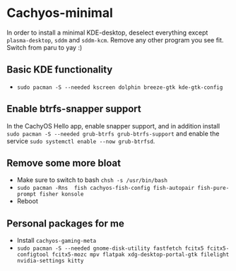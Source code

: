 # Cachyos-minimal
In order to install a minimal KDE-desktop, deselect everything except `plasma-desktop`, `sddm` and `sddm-kcm`. Remove any other program you see fit. Switch from paru to yay :)

## Basic KDE functionality
- `sudo pacman -S --needed kscreen dolphin breeze-gtk kde-gtk-config`

## Enable btrfs-snapper support
In the CachyOS Hello app, enable snapper support, and in addition install `sudo pacman -S --needed grub-btrfs grub-btrfs-support` and enable the service `sudo systemctl enable --now grub-btrfsd`.

## Remove some more bloat
- Make sure to switch to bash `chsh -s /usr/bin/bash`
- `sudo pacman -Rns  fish cachyos-fish-config fish-autopair fish-pure-prompt fisher konsole`
- Reboot

## Personal packages for me
- Install `cachyos-gaming-meta`
- `sudo pacman -S --needed gnome-disk-utility fastfetch fcitx5 fcitx5-configtool fcitx5-mozc mpv flatpak xdg-desktop-portal-gtk filelight nvidia-settings kitty`
